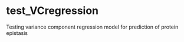 # test_VCregression
Testing variance component regression model for prediction of protein epistasis 
